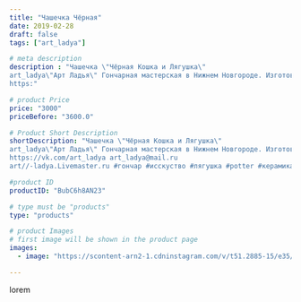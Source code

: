 ```yaml
---
title: "Чашечка Чёрная"
date: 2019-02-28
draft: false
tags: ["art_ladya"]

# meta description
description : "Чашечка \"Чёрная Кошка и Лягушка\" 
art_ladya\"Арт Ладья\" Гончарная мастерская в Нижнем Новгороде. Изготовление керамики и мастер//-классы по обучению. 
https:"

# product Price
price: "3000"
priceBefore: "3600.0"

# Product Short Description
shortDescription: "Чашечка \"Чёрная Кошка и Лягушка\" 
art_ladya\"Арт Ладья\" Гончарная мастерская в Нижнем Новгороде. Изготовление керамики и мастер//-классы по обучению. 
https://vk.com/art_ladya art_ladya@mail.ru 
art//-ladya.Livemaster.ru #гончар #исскуство #лягушка #potter #керамикадляинтерьера #керамикаручнаяработа #гончарнаямастерская #лягушка #handmade #посудаизглины #керамика #гончарнаяпосуда #эксклюзивнаякерамика #dishes #decor #ceramicar #mug #claygoods #cat #earthenware #ceramic #design #кружка #чашечки #restaurant #ceramicart #кошка #clay #frog #авторскаякерамика #tankard"

#product ID
productID: "BubC6h8AN23"

# type must be "products"
type: "products"

# product Images
# first image will be shown in the product page
images:
  - image: "https://scontent-arn2-1.cdninstagram.com/v/t51.2885-15/e35/53117309_823109348030839_132716193474735629_n.jpg?tp=1&_nc_ht=scontent-arn2-1.cdninstagram.com&_nc_cat=107&_nc_ohc=Tk3bxb0iiS0AX8__F8u&ccb=7-4&oh=ab9647984d3d4e6049bfae2770f0259f&oe=608299F1&_nc_sid=86f79a&ig_cache_key=MTk4OTE5NjQ3ODY3NzA0ODc1OQ%3D%3D.2-ccb7-4"

---
```

lorem
